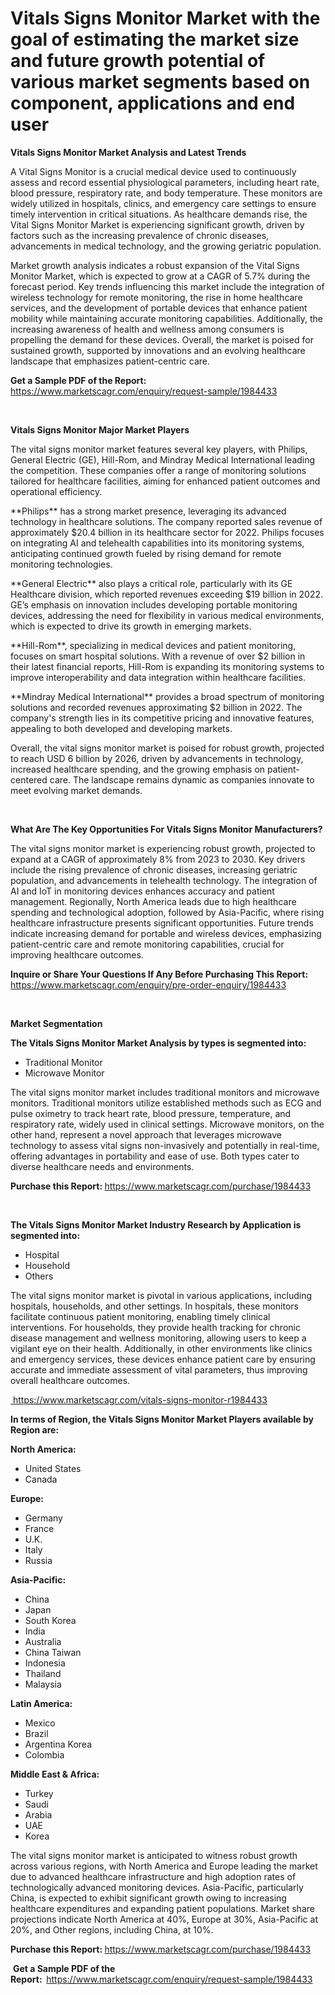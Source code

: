 <p><h1>Vitals Signs Monitor Market with the goal of estimating the market size and future growth potential of various market segments based on component, applications and end user</h1></p><p><strong>Vitals Signs Monitor Market Analysis and Latest Trends</strong></p>
<p><p>A Vital Signs Monitor is a crucial medical device used to continuously assess and record essential physiological parameters, including heart rate, blood pressure, respiratory rate, and body temperature. These monitors are widely utilized in hospitals, clinics, and emergency care settings to ensure timely intervention in critical situations. As healthcare demands rise, the Vital Signs Monitor Market is experiencing significant growth, driven by factors such as the increasing prevalence of chronic diseases, advancements in medical technology, and the growing geriatric population.</p><p>Market growth analysis indicates a robust expansion of the Vital Signs Monitor Market, which is expected to grow at a CAGR of 5.7% during the forecast period. Key trends influencing this market include the integration of wireless technology for remote monitoring, the rise in home healthcare services, and the development of portable devices that enhance patient mobility while maintaining accurate monitoring capabilities. Additionally, the increasing awareness of health and wellness among consumers is propelling the demand for these devices. Overall, the market is poised for sustained growth, supported by innovations and an evolving healthcare landscape that emphasizes patient-centric care.</p></p>
<p><strong>Get a Sample PDF of the Report:&nbsp;</strong> <a href="https://www.marketscagr.com/enquiry/request-sample/1984433?utm_campaign=3168&utm_medium=2&utm_source=Github&utm_content=ia&utm_term=13042025&utm_id=vitals-signs-monitor">https://www.marketscagr.com/enquiry/request-sample/1984433</a></p>
<p>&nbsp;</p>
<p><strong>Vitals Signs Monitor Major Market Players</strong></p>
<p><p>The vital signs monitor market features several key players, with Philips, General Electric (GE), Hill-Rom, and Mindray Medical International leading the competition. These companies offer a range of monitoring solutions tailored for healthcare facilities, aiming for enhanced patient outcomes and operational efficiency.</p><p>**Philips** has a strong market presence, leveraging its advanced technology in healthcare solutions. The company reported sales revenue of approximately $20.4 billion in its healthcare sector for 2022. Philips focuses on integrating AI and telehealth capabilities into its monitoring systems, anticipating continued growth fueled by rising demand for remote monitoring technologies.</p><p>**General Electric** also plays a critical role, particularly with its GE Healthcare division, which reported revenues exceeding $19 billion in 2022. GE’s emphasis on innovation includes developing portable monitoring devices, addressing the need for flexibility in various medical environments, which is expected to drive its growth in emerging markets.</p><p>**Hill-Rom**, specializing in medical devices and patient monitoring, focuses on smart hospital solutions. With a revenue of over $2 billion in their latest financial reports, Hill-Rom is expanding its monitoring systems to improve interoperability and data integration within healthcare facilities.</p><p>**Mindray Medical International** provides a broad spectrum of monitoring solutions and recorded revenues approximating $2 billion in 2022. The company's strength lies in its competitive pricing and innovative features, appealing to both developed and developing markets.</p><p>Overall, the vital signs monitor market is poised for robust growth, projected to reach USD 6 billion by 2026, driven by advancements in technology, increased healthcare spending, and the growing emphasis on patient-centered care. The landscape remains dynamic as companies innovate to meet evolving market demands.</p></p>
<p>&nbsp;</p>
<p><strong>What Are The Key Opportunities For Vitals Signs Monitor Manufacturers?</strong></p>
<p><p>The vital signs monitor market is experiencing robust growth, projected to expand at a CAGR of approximately 8% from 2023 to 2030. Key drivers include the rising prevalence of chronic diseases, increasing geriatric population, and advancements in telehealth technology. The integration of AI and IoT in monitoring devices enhances accuracy and patient management. Regionally, North America leads due to high healthcare spending and technological adoption, followed by Asia-Pacific, where rising healthcare infrastructure presents significant opportunities. Future trends indicate increasing demand for portable and wireless devices, emphasizing patient-centric care and remote monitoring capabilities, crucial for improving healthcare outcomes.</p></p>
<p><strong>Inquire or Share Your Questions If Any Before Purchasing This Report:</strong> <a href="https://www.marketscagr.com/enquiry/pre-order-enquiry/1984433?utm_campaign=3168&utm_medium=2&utm_source=Github&utm_content=ia&utm_term=13042025&utm_id=vitals-signs-monitor">https://www.marketscagr.com/enquiry/pre-order-enquiry/1984433</a></p>
<p>&nbsp;</p>
<p><strong>Market Segmentation</strong></p>
<p><strong>The Vitals Signs Monitor Market Analysis by types is segmented into:</strong></p>
<p><ul><li>Traditional Monitor</li><li>Microwave Monitor</li></ul></p>
<p><p>The vital signs monitor market includes traditional monitors and microwave monitors. Traditional monitors utilize established methods such as ECG and pulse oximetry to track heart rate, blood pressure, temperature, and respiratory rate, widely used in clinical settings. Microwave monitors, on the other hand, represent a novel approach that leverages microwave technology to assess vital signs non-invasively and potentially in real-time, offering advantages in portability and ease of use. Both types cater to diverse healthcare needs and environments.</p></p>
<p><strong>Purchase this Report:&nbsp;</strong><a href="https://www.marketscagr.com/purchase/1984433?utm_campaign=3168&utm_medium=2&utm_source=Github&utm_content=ia&utm_term=13042025&utm_id=vitals-signs-monitor">https://www.marketscagr.com/purchase/1984433</a></p>
<p>&nbsp;</p>
<p><strong>The Vitals Signs Monitor Market Industry Research by Application is segmented into:</strong></p>
<p><ul><li>Hospital</li><li>Household</li><li>Others</li></ul></p>
<p><p>The vital signs monitor market is pivotal in various applications, including hospitals, households, and other settings. In hospitals, these monitors facilitate continuous patient monitoring, enabling timely clinical interventions. For households, they provide health tracking for chronic disease management and wellness monitoring, allowing users to keep a vigilant eye on their health. Additionally, in other environments like clinics and emergency services, these devices enhance patient care by ensuring accurate and immediate assessment of vital parameters, thus improving overall healthcare outcomes.</p></p>
<p><a href="https://www.marketscagr.com/vitals-signs-monitor-r1984433?utm_campaign=3168&utm_medium=2&utm_source=Github&utm_content=ia&utm_term=13042025&utm_id=vitals-signs-monitor">&nbsp;https://www.marketscagr.com/vitals-signs-monitor-r1984433</a></p>
<p><strong>In terms of Region, the Vitals Signs Monitor Market Players available by Region are:</strong></p>
<p>
    <p> <strong> North America: </strong>
        <ul>
            <li>United States</li>
            <li>Canada</li>
        </ul>
        </p> 
    <p> <strong> Europe: </strong>
        <ul>
            <li>Germany</li>
            <li>France</li>
            <li>U.K.</li>
            <li>Italy</li>
            <li>Russia</li>
        </ul>
        </p> 
    <p> <strong> Asia-Pacific: </strong>
        <ul>
            <li>China</li>
            <li>Japan</li>
            <li>South Korea</li>
            <li>India</li>
            <li>Australia</li>
            <li>China Taiwan</li>
            <li>Indonesia</li>
            <li>Thailand</li>
            <li>Malaysia</li>
        </ul>
        </p> 
    <p> <strong> Latin America: </strong>
        <ul>
            <li>Mexico</li>
            <li>Brazil</li>
            <li>Argentina Korea</li>
            <li>Colombia</li>
        </ul>
        </p> 
    <p> <strong> Middle East & Africa: </strong>
        <ul>
            <li>Turkey</li>
            <li>Saudi</li>
            <li>Arabia</li>
            <li>UAE</li>
            <li>Korea</li>
        </ul>
    </p>
    </p>
<p><p>The vital signs monitor market is anticipated to witness robust growth across various regions, with North America and Europe leading the market due to advanced healthcare infrastructure and high adoption rates of technologically advanced monitoring devices. Asia-Pacific, particularly China, is expected to exhibit significant growth owing to increasing healthcare expenditures and expanding patient populations. Market share projections indicate North America at 40%, Europe at 30%, Asia-Pacific at 20%, and Other regions, including China, at 10%.</p></p>
<p><strong>Purchase this Report: </strong><a href="https://www.marketscagr.com/purchase/1984433?utm_campaign=3168&utm_medium=2&utm_source=Github&utm_content=ia&utm_term=13042025&utm_id=vitals-signs-monitor">https://www.marketscagr.com/purchase/1984433</a></p>
<p>&nbsp;<strong>Get a Sample PDF of the Report:&nbsp;&nbsp;</strong><a href="https://www.marketscagr.com/enquiry/request-sample/1984433?utm_campaign=3168&utm_medium=2&utm_source=Github&utm_content=ia&utm_term=13042025&utm_id=vitals-signs-monitor">https://www.marketscagr.com/enquiry/request-sample/1984433</a></p>
<p><strong></strong></p>
<p><p></p><p></p><p></p></p>
